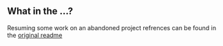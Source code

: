 ## What in the ...?
Resuming some work on an abandoned project refrences can be found in the [original readme](ORIGINAL_README.md)
